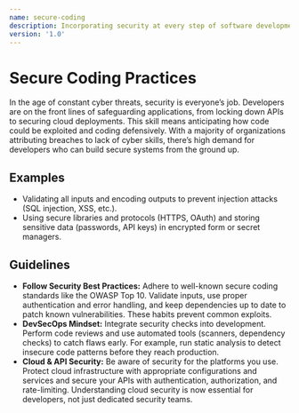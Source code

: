 ```yaml
---
name: secure-coding
description: Incorporating security at every step of software development – writing code that defends against vulnerabilities and protects user data.
version: '1.0'
---
```

# Secure Coding Practices

In the age of constant cyber threats, security is everyone’s job. Developers are on the front lines of safeguarding applications, from locking down APIs to securing cloud deployments. This skill means anticipating how code could be exploited and coding defensively. With a majority of organizations attributing breaches to lack of cyber skills, there’s high demand for developers who can build secure systems from the ground up.

## Examples
- Validating all inputs and encoding outputs to prevent injection attacks (SQL injection, XSS, etc.).
- Using secure libraries and protocols (HTTPS, OAuth) and storing sensitive data (passwords, API keys) in encrypted form or secret managers.

## Guidelines
- **Follow Security Best Practices:** Adhere to well-known secure coding standards like the OWASP Top 10. Validate inputs, use proper authentication and error handling, and keep dependencies up to date to patch known vulnerabilities. These habits prevent common exploits.
- **DevSecOps Mindset:** Integrate security checks into development. Perform code reviews and use automated tools (scanners, dependency checks) to catch flaws early. For example, run static analysis to detect insecure code patterns before they reach production.
- **Cloud & API Security:** Be aware of security for the platforms you use. Protect cloud infrastructure with appropriate configurations and services and secure your APIs with authentication, authorization, and rate-limiting. Understanding cloud security is now essential for developers, not just dedicated security teams.
